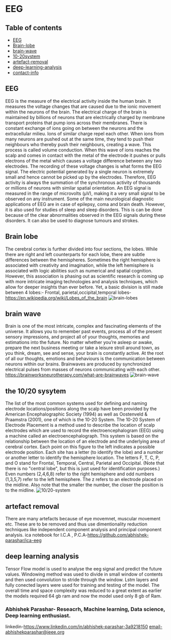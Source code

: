 # EEG
## Table of contents
* [EEG](#EEG)
* [Brain-lobe](#brain-lobe)
* [brain-wave](#brain-wave)
* [10-20system](#10-20-system)
* [artefact-removal](#artefact-removal)
* [deep-learning-analysis](#deep-learning-analysis)
* [contact-info](#contact-info)

## EEG
EEG is the measure of the electrical activity inside the human brain. It measures the voltage changes that are caused due to the ionic movement within the neurons of the brain. The electrical charge of the brain is maintained by billions of neurons that are electrically charged by membrane transport proteins that pump ions across their membranes. There is constant exchange of ions going on between the neurons and the extracellular milieu. Ions of similar charge repel each other. When ions from many neurons are pushed out at the same time, they tend to push their neighbours who thereby push their neighbours, creating a wave. This process is called volume conduction. When this wave of ions reaches the scalp and comes in contact with the metal of the electrode it pushes or pulls electrons of the metal which causes a voltage difference between any two electrodes. The recording of these voltage changes is what forms the EEG signal. 
The electric potential generated by a single neuron is extremely small and hence cannot be picked up by the electrodes. Therefore, EEG activity is always the summation of the synchronous activity of thousands or millions of neurons with similar spatial orientation. An EEG signal is measured in the range of microvolts (μV), making it a very small signal to be observed on any instrument.
Some of the main neurological diagnostic applications of EEG are in case of epilepsy, coma and brain death. However, it is also used for studies of sleep and sleep disorders. This is can be done because of the clear abnormalities observed in the EEG signals during these disorders. It can also be used to diagnose tumours and strokes.  
## Brain lobe
The cerebral cortex is further divided into four sections, the lobes. While there are right and left counterparts for each lobe, there are subtle differences between the hemispheres. Sometimes the right hemisphere is associated with creativity and imagination, while the left hemisphere is associated with logic abilities such as numerical and spatial cognition. However, this association is phasing out as scientific research is coming up with more intricate imaging technologies and analysis techniques, which allow for deeper insights than ever before. Yet, a basic division is still made between 4 lobes:- Frontal, parietal,occipital,temporal lobes-https://en.wikipedia.org/wiki/Lobes_of_the_brain
![brain-lobes](https://i.pinimg.com/originals/c6/b6/07/c6b6073348c43b2037b06f075034c633.jpg)
## brain wave
Brain is one of the most intricate, complex and fascinating elements of the universe. It allows you to remember past events, process all of the present sensory impressions, and project all of your thoughts, memories and estimations into the future. No matter whether you’re asleep or awake, prepare the next business meeting or take a leisure stroll around town, as you think, dream, see and sense, your brain is constantly active. At the root of all our thoughts, emotions and behaviours is the communication between neurons within our brains. Brainwaves are produced by synchronized electrical pulses from masses of neurons communicating with each other. 
https://brainworksneurotherapy.com/what-are-brainwaves
![brain-wave](http://examinedexistence.com/wp-content/uploads/2016/05/brain-wave-states.jpg)
## the 10/20 sysytem
The list of the most common systems used for defining and naming electrode locations/positions along the scalp have been provided by the American Encephalographic Society (1994) as well as Oostenveld & Praamstra (2001), one of which is the 10-20 System.
The 10-20 System of Electrode Placement is a method used to describe the location of scalp electrodes which are used to record the electroencephalogram (EEG) using a machine called an electroencephalograph.
This system is based on the relationship between the location of an electrode and the underlying area of cerebral cortex. Each point on this figure to the left indicates a possible electrode position. Each site has a letter (to identify the lobe) and a number or another letter to identify the hemisphere location. The letters F, T, C, P, and O stand for Frontal, Temporal, Central, Parietal and Occipital. (Note that there is no "central lobe", but this is just used for identification purposes.) Even numbers (2,4,6,8) refer to the right hemisphere and odd numbers (1,3,5,7) refer to the left hemisphere. The z refers to an electrode placed on the midline. Also note that the smaller the number, the closer the position is to the midline.
![10/20-system](http://www.frontiersin.org/files/Articles/35080/fpsyg-03-00428-HTML/image_m/fpsyg-03-00428-g002.jpg)
## artefact removal
There are many artefacts because of eye movemnet, muscular movement etc. These are to be removed and thus use dimentionality reduction techniques like independent component analysis and principal component analysis.
ica
notebook for I.C.A , P.C.A-https://github.com/abhishek-parashar/ica-eeg
## deep learning analysis
Tensor Flow model is used to analyse the eeg signal and predict the future values. Windowing method was used to divide in small window of contents and then used convolution to stride through the window. Lstm layers and fully conected layers were used for training and testing of the model. The overall time and space complexity was reduced to a great extent as earlier the models required 64 gb ram and now the model used only 8 gb of Ram.
### Abhishek Parashar- Reseacrh, Machine learning, Data science, Deep learning enthusiast.
linkedin-https://www.linkedin.com/in/abhishek-parashar-3a9218150
email-abhishekparashar@ieee.org



